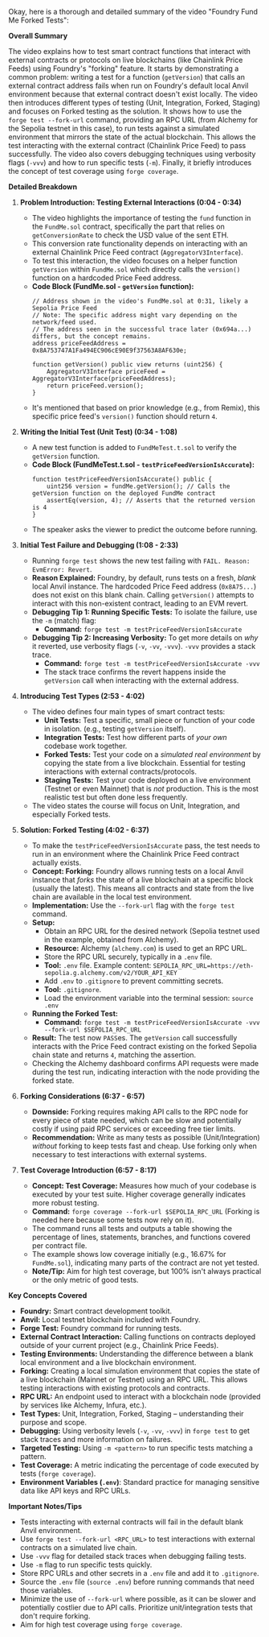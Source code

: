 Okay, here is a thorough and detailed summary of the video "Foundry Fund Me Forked Tests":

**Overall Summary**

The video explains how to test smart contract functions that interact with external contracts or protocols on live blockchains (like Chainlink Price Feeds) using Foundry's "forking" feature. It starts by demonstrating a common problem: writing a test for a function (`getVersion`) that calls an external contract address fails when run on Foundry's default local Anvil environment because that external contract doesn't exist locally. The video then introduces different types of testing (Unit, Integration, Forked, Staging) and focuses on Forked testing as the solution. It shows how to use the `forge test --fork-url` command, providing an RPC URL (from Alchemy for the Sepolia testnet in this case), to run tests against a simulated environment that mirrors the state of the actual blockchain. This allows the test interacting with the external contract (Chainlink Price Feed) to pass successfully. The video also covers debugging techniques using verbosity flags (`-vvv`) and how to run specific tests (`-m`). Finally, it briefly introduces the concept of test coverage using `forge coverage`.

**Detailed Breakdown**

1.  **Problem Introduction: Testing External Interactions (0:04 - 0:34)**
    *   The video highlights the importance of testing the `fund` function in the `FundMe.sol` contract, specifically the part that relies on `getConversionRate` to check the USD value of the sent ETH.
    *   This conversion rate functionality depends on interacting with an external Chainlink Price Feed contract (`AggregatorV3Interface`).
    *   To test this interaction, the video focuses on a helper function `getVersion` within `FundMe.sol` which directly calls the `version()` function on a hardcoded Price Feed address.
    *   **Code Block (FundMe.sol - `getVersion` function):**
        ```solidity
        // Address shown in the video's FundMe.sol at 0:31, likely a Sepolia Price Feed
        // Note: The specific address might vary depending on the network/feed used.
        // The address seen in the successful trace later (0x694a...) differs, but the concept remains.
        address priceFeedAddress = 0x8A753747A1Fa494EC906cE90E9f37563A8AF630e;

        function getVersion() public view returns (uint256) {
            AggregatorV3Interface priceFeed = AggregatorV3Interface(priceFeedAddress);
            return priceFeed.version();
        }
        ```
    *   It's mentioned that based on prior knowledge (e.g., from Remix), this specific price feed's `version()` function should return `4`.

2.  **Writing the Initial Test (Unit Test) (0:34 - 1:08)**
    *   A new test function is added to `FundMeTest.t.sol` to verify the `getVersion` function.
    *   **Code Block (FundMeTest.t.sol - `testPriceFeedVersionIsAccurate`):**
        ```solidity
        function testPriceFeedVersionIsAccurate() public {
            uint256 version = fundMe.getVersion(); // Calls the getVersion function on the deployed FundMe contract
            assertEq(version, 4); // Asserts that the returned version is 4
        }
        ```
    *   The speaker asks the viewer to predict the outcome before running.

3.  **Initial Test Failure and Debugging (1:08 - 2:33)**
    *   Running `forge test` shows the new test failing with `FAIL. Reason: EvmError: Revert`.
    *   **Reason Explained:** Foundry, by default, runs tests on a fresh, *blank* local Anvil instance. The hardcoded Price Feed address (`0x8A75...`) does not exist on this blank chain. Calling `getVersion()` attempts to interact with this non-existent contract, leading to an EVM revert.
    *   **Debugging Tip 1: Running Specific Tests:** To isolate the failure, use the `-m` (match) flag:
        *   **Command:** `forge test -m testPriceFeedVersionIsAccurate`
    *   **Debugging Tip 2: Increasing Verbosity:** To get more details on *why* it reverted, use verbosity flags (`-v`, `-vv`, `-vvv`). `-vvv` provides a stack trace.
        *   **Command:** `forge test -m testPriceFeedVersionIsAccurate -vvv`
        *   The stack trace confirms the revert happens inside the `getVersion` call when interacting with the external address.

4.  **Introducing Test Types (2:53 - 4:02)**
    *   The video defines four main types of smart contract tests:
        *   **Unit Tests:** Test a specific, small piece or function of your code in isolation. (e.g., testing `getVersion` itself).
        *   **Integration Tests:** Test how different parts of *your own* codebase work together.
        *   **Forked Tests:** Test your code on a *simulated real environment* by copying the state from a live blockchain. Essential for testing interactions with external contracts/protocols.
        *   **Staging Tests:** Test your code deployed on a live environment (Testnet or even Mainnet) that is *not* production. This is the most realistic test but often done less frequently.
    *   The video states the course will focus on Unit, Integration, and especially Forked tests.

5.  **Solution: Forked Testing (4:02 - 6:37)**
    *   To make the `testPriceFeedVersionIsAccurate` pass, the test needs to run in an environment where the Chainlink Price Feed contract actually exists.
    *   **Concept: Forking:** Foundry allows running tests on a local Anvil instance that *forks* the state of a live blockchain at a specific block (usually the latest). This means all contracts and state from the live chain are available in the local test environment.
    *   **Implementation:** Use the `--fork-url` flag with the `forge test` command.
    *   **Setup:**
        *   Obtain an RPC URL for the desired network (Sepolia testnet used in the example, obtained from Alchemy).
        *   **Resource:** Alchemy (`alchemy.com`) is used to get an RPC URL.
        *   Store the RPC URL securely, typically in a `.env` file.
        *   **Tool:** `.env` file. Example content: `SEPOLIA_RPC_URL=https://eth-sepolia.g.alchemy.com/v2/YOUR_API_KEY`
        *   Add `.env` to `.gitignore` to prevent committing secrets.
        *   **Tool:** `.gitignore`.
        *   Load the environment variable into the terminal session: `source .env`
    *   **Running the Forked Test:**
        *   **Command:** `forge test -m testPriceFeedVersionIsAccurate -vvv --fork-url $SEPOLIA_RPC_URL`
    *   **Result:** The test now `PASS`es. The `getVersion` call successfully interacts with the Price Feed contract existing on the forked Sepolia chain state and returns `4`, matching the assertion.
    *   Checking the Alchemy dashboard confirms API requests were made during the test run, indicating interaction with the node providing the forked state.

6.  **Forking Considerations (6:37 - 6:57)**
    *   **Downside:** Forking requires making API calls to the RPC node for every piece of state needed, which can be slow and potentially costly if using paid RPC services or exceeding free tier limits.
    *   **Recommendation:** Write as many tests as possible (Unit/Integration) *without* forking to keep tests fast and cheap. Use forking only when necessary to test interactions with external systems.

7.  **Test Coverage Introduction (6:57 - 8:17)**
    *   **Concept: Test Coverage:** Measures how much of your codebase is executed by your test suite. Higher coverage generally indicates more robust testing.
    *   **Command:** `forge coverage --fork-url $SEPOLIA_RPC_URL` (Forking is needed here because some tests now rely on it).
    *   The command runs all tests and outputs a table showing the percentage of lines, statements, branches, and functions covered per contract file.
    *   The example shows low coverage initially (e.g., 16.67% for `FundMe.sol`), indicating many parts of the contract are not yet tested.
    *   **Note/Tip:** Aim for high test coverage, but 100% isn't always practical or the only metric of good tests.

**Key Concepts Covered**

*   **Foundry:** Smart contract development toolkit.
*   **Anvil:** Local testnet blockchain included with Foundry.
*   **Forge Test:** Foundry command for running tests.
*   **External Contract Interaction:** Calling functions on contracts deployed outside of your current project (e.g., Chainlink Price Feeds).
*   **Testing Environments:** Understanding the difference between a blank local environment and a live blockchain environment.
*   **Forking:** Creating a local simulation environment that copies the state of a live blockchain (Mainnet or Testnet) using an RPC URL. This allows testing interactions with existing protocols and contracts.
*   **RPC URL:** An endpoint used to interact with a blockchain node (provided by services like Alchemy, Infura, etc.).
*   **Test Types:** Unit, Integration, Forked, Staging – understanding their purpose and scope.
*   **Debugging:** Using verbosity levels (`-v`, `-vv`, `-vvv`) in `forge test` to get stack traces and more information on failures.
*   **Targeted Testing:** Using `-m <pattern>` to run specific tests matching a pattern.
*   **Test Coverage:** A metric indicating the percentage of code executed by tests (`forge coverage`).
*   **Environment Variables (`.env`)**: Standard practice for managing sensitive data like API keys and RPC URLs.

**Important Notes/Tips**

*   Tests interacting with external contracts will fail in the default blank Anvil environment.
*   Use `forge test --fork-url <RPC_URL>` to test interactions with external contracts on a simulated live chain.
*   Use `-vvv` flag for detailed stack traces when debugging failing tests.
*   Use `-m` flag to run specific tests quickly.
*   Store RPC URLs and other secrets in a `.env` file and add it to `.gitignore`.
*   Source the `.env` file (`source .env`) before running commands that need those variables.
*   Minimize the use of `--fork-url` where possible, as it can be slower and potentially costlier due to API calls. Prioritize unit/integration tests that don't require forking.
*   Aim for high test coverage using `forge coverage`.